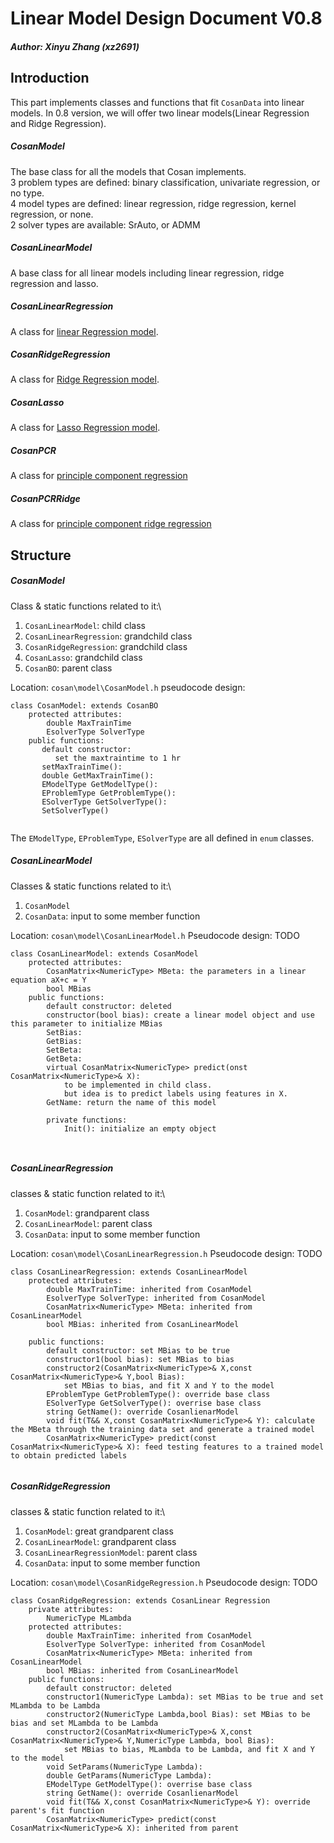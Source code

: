 # Linear Model Design Document V0.8

##### Author: Xinyu Zhang (xz2691)

## Introduction
This part implements classes and functions that fit `CosanData` into linear models. In 0.8 version, we will offer two linear models(Linear Regression and Ridge Regression). 

##### CosanModel
The base class for all the models that Cosan implements. \
3 problem types are defined: binary classification, univariate regression, or no type. \
4 model types are defined: linear regression, ridge regression, kernel regression, or none. \
2 solver types are available: SrAuto, or ADMM

##### CosanLinearModel
A base class for all linear models including linear regression, ridge regression and lasso.

##### CosanLinearRegression
A class for [linear Regression model](). 
##### CosanRidgeRegression
A class for [Ridge Regression model](https://towardsdatascience.com/ridge-and-lasso-regression-a-complete-guide-with-python-scikit-learn-e20e34bcbf0b). 
##### CosanLasso
A class for [Lasso Regression model](https://towardsdatascience.com/ridge-and-lasso-regression-a-complete-guide-with-python-scikit-learn-e20e34bcbf0b). 
##### CosanPCR
A class for [principle component regression]()
##### CosanPCRRidge
A class for [principle component ridge regression]()


## Structure
##### CosanModel
Class & static functions related to it:\
1. `CosanLinearModel`: child class
2. `CosanLinearRegression`: grandchild class
3. `CosanRidgeRegression`: grandchild class
4. `CosanLasso`: grandchild class
5. `CosanBO`: parent class

Location: `cosan\model\CosanModel.h`
pseudocode design: 
```
class CosanModel: extends CosanBO
    protected attributes:
        double MaxTrainTime
        EsolverType SolverType
    public functions: 
       default constructor:
          set the maxtraintime to 1 hr
       setMaxTrainTime():
       double GetMaxTrainTime():
       EModelType GetModelType():
       EProblemType GetProblemType():
       ESolverType GetSolverType():
       SetSolverType()
     
```
The `EModelType`, `EProblemType`, `ESolverType` are all defined in `enum` classes.

##### CosanLinearModel
Classes & static functions related to it:\
1. `CosanModel`
2. `CosanData`: input to some member function

Location: `cosan\model\CosanLinearModel.h`
Pseudocode design: TODO
```
class CosanLinearModel: extends CosanModel
    protected attributes:
        CosanMatrix<NumericType> MBeta: the parameters in a linear equation aX+c = Y
        bool MBias
    public functions:
        default constructor: deleted 
        constructor(bool bias): create a linear model object and use this parameter to initialize MBias
        SetBias:
        GetBias:
        SetBeta:
        GetBeta:
        virtual CosanMatrix<NumericType> predict(onst CosanMatrix<NumericType>& X): 
            to be implemented in child class.
            but idea is to predict labels using features in X.
        GetName: return the name of this model
        
        private functions:
            Init(): initialize an empty object
     
  
```
##### CosanLinearRegression
classes & static function related to it:\
1. `CosanModel`: grandparent class
2. `CosanLinearModel`: parent class
3. `CosanData`: input to some member function

Location: `cosan\model\CosanLinearRegression.h`
Pseudocode design: TODO
```
class CosanLinearRegression: extends CosanLinearModel
    protected attributes:
        double MaxTrainTime: inherited from CosanModel
        EsolverType SolverType: inherited from CosanModel
        CosanMatrix<NumericType> MBeta: inherited from CosanLinearModel
        bool MBias: inherited from CosanLinearModel
        
    public functions:
        default constructor: set MBias to be true
        constructor1(bool bias): set MBias to bias
        constructor2(CosanMatrix<NumericType>& X,const CosanMatrix<NumericType>& Y,bool Bias):
            set MBias to bias, and fit X and Y to the model
        EProblemType GetProblemType(): override base class
        ESolverType GetSolverType(): overrise base class
        string GetName(): override CosanlienarModel
        void fit(T&& X,const CosanMatrix<NumericType>& Y): calculate the MBeta through the training data set and generate a trained model
        CosanMatrix<NumericType> predict(const CosanMatrix<NumericType>& X): feed testing features to a trained model to obtain predicted labels  
        
```

##### CosanRidgeRegression
classes & static function related to it:\
1. `CosanModel`: great grandparent class
2. `CosanLinearModel`: grandparent class
3. `CosanLinearRegressionModel`: parent class
4. `CosanData`: input to some member function

Location: `cosan\model\CosanRidgeRegression.h`
Pseudocode design: TODO
```
class CosanRidgeRegression: extends CosanLinear Regression
    private attributes:
        NumericType MLambda
    protected attributes:
        double MaxTrainTime: inherited from CosanModel
        EsolverType SolverType: inherited from CosanModel
        CosanMatrix<NumericType> MBeta: inherited from CosanLinearModel
        bool MBias: inherited from CosanLinearModel
    public functions:
        default constructor: deleted
        constructor1(NumericType Lambda): set MBias to be true and set MLambda to be Lambda
        constructor2(NumericType Lambda,bool Bias): set MBias to be bias and set MLambda to be Lambda
        constructor2(CosanMatrix<NumericType>& X,const CosanMatrix<NumericType>& Y,NumericType Lambda, bool Bias):
            set MBias to bias, MLambda to be Lambda, and fit X and Y to the model
        void SetParams(NumericType Lambda): 
        double GetParams(NumericType Lambda):
        EModelType GetModelType(): overrise base class
        string GetName(): override CosanlienarModel
        void fit(T&& X,const CosanMatrix<NumericType>& Y): override parent's fit function
        CosanMatrix<NumericType> predict(const CosanMatrix<NumericType>& X): inherited from parent
```

